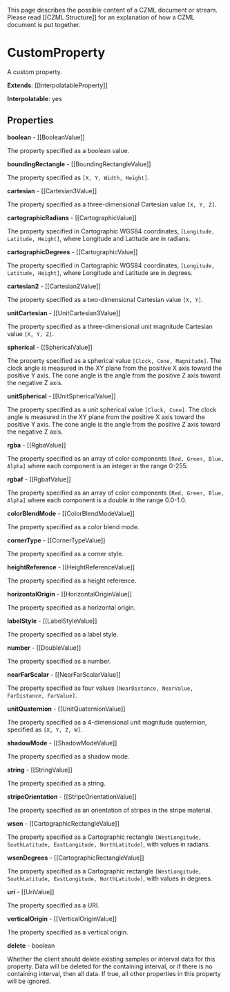 This page describes the possible content of a CZML document or stream. Please read [[CZML Structure]] for an explanation of how a CZML document is put together.

# CustomProperty

A custom property.

**Extends**: [[InterpolatableProperty]]

**Interpolatable**: yes

## Properties

**boolean** - [[BooleanValue]]

The property specified as a boolean value.


**boundingRectangle** - [[BoundingRectangleValue]]

The property specified as `[X, Y, Width, Height]`.


**cartesian** - [[Cartesian3Value]]

The property specified as a three-dimensional Cartesian value `[X, Y, Z]`.


**cartographicRadians** - [[CartographicValue]]

The property specified in Cartographic WGS84 coordinates, `[Longitude, Latitude, Height]`, where Longitude and Latitude are in radians.


**cartographicDegrees** - [[CartographicValue]]

The property specified in Cartographic WGS84 coordinates, `[Longitude, Latitude, Height]`, where Longitude and Latitude are in degrees.


**cartesian2** - [[Cartesian2Value]]

The property specified as a two-dimensional Cartesian value `[X, Y]`.


**unitCartesian** - [[UnitCartesian3Value]]

The property specified as a three-dimensional unit magnitude Cartesian value `[X, Y, Z]`.


**spherical** - [[SphericalValue]]

The property specified as a spherical value `[Clock, Cone, Magnitude]`. The clock angle is measured in the XY plane from the positive X axis toward the positive Y axis. The cone angle is the angle from the positive Z axis toward the negative Z axis.


**unitSpherical** - [[UnitSphericalValue]]

The property specified as a unit spherical value `[Clock, Cone]`. The clock angle is measured in the XY plane from the positive X axis toward the positive Y axis. The cone angle is the angle from the positive Z axis toward the negative Z axis.


**rgba** - [[RgbaValue]]

The property specified as an array of color components `[Red, Green, Blue, Alpha]` where each component is an integer in the range 0-255.


**rgbaf** - [[RgbafValue]]

The property specified as an array of color components `[Red, Green, Blue, Alpha]` where each component is a double in the range 0.0-1.0.


**colorBlendMode** - [[ColorBlendModeValue]]

The property specified as a color blend mode.


**cornerType** - [[CornerTypeValue]]

The property specified as a corner style.


**heightReference** - [[HeightReferenceValue]]

The property specified as a height reference.


**horizontalOrigin** - [[HorizontalOriginValue]]

The property specified as a horizontal origin.


**labelStyle** - [[LabelStyleValue]]

The property specified as a label style.


**number** - [[DoubleValue]]

The property specified as a number.


**nearFarScalar** - [[NearFarScalarValue]]

The property specified as four values `[NearDistance, NearValue, FarDistance, FarValue]`.


**unitQuaternion** - [[UnitQuaternionValue]]

The property specified as a 4-dimensional unit magnitude quaternion, specified as `[X, Y, Z, W]`.


**shadowMode** - [[ShadowModeValue]]

The property specified as a shadow mode.


**string** - [[StringValue]]

The property specified as a string.


**stripeOrientation** - [[StripeOrientationValue]]

The property specified as an orientation of stripes in the stripe material.


**wsen** - [[CartographicRectangleValue]]

The property specified as a Cartographic rectangle `[WestLongitude, SouthLatitude, EastLongitude, NorthLatitude]`, with values in radians.


**wsenDegrees** - [[CartographicRectangleValue]]

The property specified as a Cartographic rectangle `[WestLongitude, SouthLatitude, EastLongitude, NorthLatitude]`, with values in degrees.


**uri** - [[UriValue]]

The property specified as a URI.


**verticalOrigin** - [[VerticalOriginValue]]

The property specified as a vertical origin.


**delete** - boolean

Whether the client should delete existing samples or interval data for this property. Data will be deleted for the containing interval, or if there is no containing interval, then all data. If true, all other properties in this property will be ignored.


